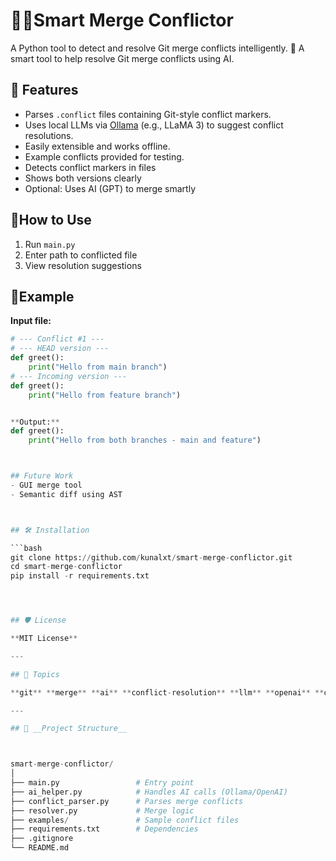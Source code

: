 # 🧑‍💻Smart Merge Conflictor

A Python tool to detect and resolve Git merge conflicts intelligently.
🔀 A smart tool to help resolve Git merge conflicts using AI.


## 🚀 Features

- Parses `.conflict` files containing Git-style conflict markers.
- Uses local LLMs via [Ollama](https://ollama.com/) (e.g., LLaMA 3) to suggest conflict resolutions.
- Easily extensible and works offline.
- Example conflicts provided for testing.
- Detects conflict markers in files
- Shows both versions clearly
- Optional: Uses AI (GPT) to merge smartly

## 🧠How to Use
1. Run `main.py`
2. Enter path to conflicted file
3. View resolution suggestions

## 🧪Example

**Input file:**
```python
# --- Conflict #1 ---
# --- HEAD version ---
def greet():
    print("Hello from main branch")
# --- Incoming version ---
def greet():
    print("Hello from feature branch")


**Output:**
def greet():
    print("Hello from both branches - main and feature")



## Future Work
- GUI merge tool
- Semantic diff using AST



## 🛠️ Installation

```bash
git clone https://github.com/kunalxt/smart-merge-conflictor.git
cd smart-merge-conflictor
pip install -r requirements.txt




## 🛡 License

**MIT License**

---

## 📌 Topics

**git** **merge** **ai** **conflict-resolution** **llm** **openai** **ollama** **llama3**

---

## 📁 __Project Structure__



smart-merge-conflictor/
│
├── main.py                 # Entry point
├── ai_helper.py            # Handles AI calls (Ollama/OpenAI)
├── conflict_parser.py      # Parses merge conflicts
├── resolver.py             # Merge logic
├── examples/               # Sample conflict files
├── requirements.txt        # Dependencies
├── .gitignore
└── README.md
